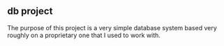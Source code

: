## db project
The purpose of this project is a very simple database system based very roughly on a proprietary one that I used to work with.
